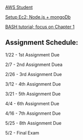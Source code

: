 [AWS Student](https://www.awseducate.com/Registration)

[Setup Ec2; Node.js + mongoDb](https://gist.github.com/tejaswigowda/f289e9bff13d152876e8d4b3281142f8)

[BASH tutorial; focus on Chapter 1](https://www.tldp.org/LDP/Bash-Beginners-Guide/html/Bash-Beginners-Guide.html)

## Assignment Schedule:

1/22 - 1st Assignment Due

2/7 - 2nd Assignment Duea

2/26 - 3rd Assignment Due

3/12 - 4th Assignment Due

3/21 - 5th Assignment Due

4/4 - 6th Assignment Due

4/16 - 7th Assignment Due

5/25 - 8th Assignment Due

5/2 - Final Exam


